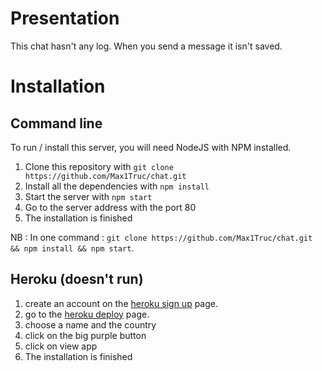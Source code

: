 # Presentation

This chat hasn't any log. When you send a message it isn't saved.

# Installation

## Command line

To run / install this server, you will need NodeJS with NPM installed.
1. Clone this repository with ```git clone https://github.com/Max1Truc/chat.git```
2. Install all the dependencies with ```npm install```
3. Start the server with ```npm start```
4. Go to the server address with the port 80
5. The installation is finished

NB : In one command : ```git clone https://github.com/Max1Truc/chat.git && npm install && npm start```.

## Heroku (doesn't run)

1. create an account on the [heroku sign up](https://heroku.com/signup) page.
2. go to the [heroku deploy](https://heroku.com/deploy) page.
3. choose a name and the country
4. click on the big purple button
5. click on view app
6. The installation is finished
